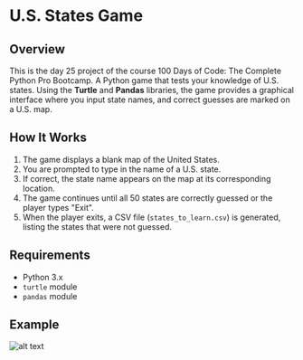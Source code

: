 # **U.S. States Game** 

## **Overview**  
This is the day 25 project of the course 100 Days of Code: The Complete Python Pro Bootcamp. A Python game that tests your knowledge of U.S. states. Using the **Turtle** and **Pandas** libraries, the game provides a graphical interface where you input state names, and correct guesses are marked on a U.S. map.  

## **How It Works**  
1. The game displays a blank map of the United States.  
2. You are prompted to type in the name of a U.S. state.  
3. If correct, the state name appears on the map at its corresponding location.  
4. The game continues until all 50 states are correctly guessed or the player types "Exit".  
5. When the player exits, a CSV file (`states_to_learn.csv`) is generated, listing the states that were not guessed.  

## **Requirements**  
- Python 3.x
- `turtle` module 
- `pandas` module 



## **Example**

![alt text](https://raw.githubusercontent.com/Bosaif39/example-pics/refs/heads/main/d_25t.png?token=GHSAT0AAAAAADDL7KRBB4SA7TVDV4Z4PXD22AZTXZQ)
